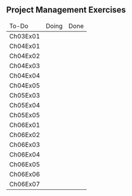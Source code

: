 

<h2>Project Management Exercises</h2>
<table>
	<thead>
		<tr>
			<td>
				<span>To-Do</span>
			</td>
			<td>
				<span>Doing</span>
			</td>
			<td>
				<span>Done</span>
			</td>
		</tr>
	</thead>
	<tbody>
		<tr>
			<td>
				<span>Ch03Ex01</span>
			</td>
			<td>
				<span></span>
			</td>
			<td style="text-align: center;">
				<!--<span>&#10004;</span>-->
			</td>
		</tr>
		<tr>
			<td>
				<span>Ch04Ex01</span>
			</td>
			<td>
				<span></span>
			</td>
			<td style="text-align: center;">
				<!--<span>&#10004;</span>-->
			</td>
		</tr>
		<tr>
			<td>
				<span>Ch04Ex02</span>
			</td>
			<td>
				<span></span>
			</td>
			<td style="text-align: center;">
				<!--<span>&#10004;</span>-->
			</td>
		</tr>
		<tr>
			<td>
				<span>Ch04Ex03</span>
			</td>
			<td>
				<span></span>
			</td>
			<td style="text-align: center;">
				<!--<span>&#10004;</span>-->
			</td>
		</tr>
		<tr>
			<td>
				<span>Ch04Ex04</span>
			</td>
			<td>
				<span></span>
			</td>
			<td style="text-align: center;">
				<!--<span>&#10004;</span>-->
			</td>
		</tr>
		<tr>
			<td>
				<span>Ch04Ex05</span>
			</td>
			<td>
				<span></span>
			</td>
			<td style="text-align: center;">
				<!--<span>&#10004;</span>-->
			</td>
		</tr>
		<tr>
			<td>
				<span>Ch05Ex03</span>
			</td>
			<td>
				<span></span>
			</td>
			<td style="text-align: center;">
				<!--<span>&#10004;</span>-->
			</td>
		</tr>
		<tr>
			<td>
				<span>Ch05Ex04</span>
			</td>
			<td>
				<span></span>
			</td>
			<td style="text-align: center;">
				<!--<span>&#10004;</span>-->
			</td>
		</tr>
		<tr>
			<td>
				<span>Ch05Ex05</span>
			</td>
			<td>
				<span></span>
			</td>
			<td style="text-align: center;">
				<!--<span>&#10004;</span>-->
			</td>
		</tr>
		<tr>
			<td>
				<span>Ch06Ex01</span>
			</td>
			<td>
				<span></span>
			</td>
			<td style="text-align: center;">
				<!--<span>&#10004;</span>-->
			</td>
		</tr>
		<tr>
			<td>
				<span>Ch06Ex02</span>
			</td>
			<td>
				<span></span>
			</td>
			<td style="text-align: center;">
				<!--<span>&#10004;</span>-->
			</td>
		</tr>
		<tr>
			<td>
				<span>Ch06Ex03</span>
			</td>
			<td>
				<span></span>
			</td>
			<td style="text-align: center;">
				<!--<span>&#10004;</span>-->
			</td>
		</tr>
		<tr>
			<td>
				<span>Ch06Ex04</span>
			</td>
			<td>
				<span></span>
			</td>
			<td style="text-align: center;">
				<!--<span>&#10004;</span>-->
			</td>
		</tr>
		<tr>
			<td>
				<span>Ch06Ex05</span>
			</td>
			<td>
				<span></span>
			</td>
			<td style="text-align: center;">
				<!--<span>&#10004;</span>-->
			</td>
		</tr>
		<tr>
			<td>
				<span>Ch06Ex06</span>
			</td>
			<td>
				<span></span>
			</td>
			<td style="text-align: center;">
				<!--<span>&#10004;</span>-->
			</td>
		</tr>
		<tr>
			<td>
				<span>Ch06Ex07</span>
			</td>
			<td>
				<span></span>
			</td>
			<td style="text-align: center;">
				<!--<span>&#10004;</span>-->
			</td>
		</tr>
	</tbody>
</table>
